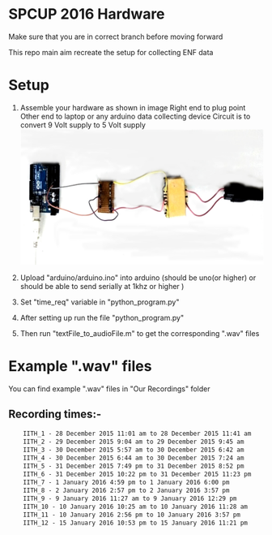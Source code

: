 # SPCUP 2016 Hardware
Make sure that you are in correct branch before moving forward

This repo main aim recreate the setup for collecting ENF data
# Setup
1) Assemble your hardware as shown in image 
       Right end to plug point
       Other end to laptop or any arduino data collecting device
       Circuit is to convert 9 Volt supply to 5 Volt supply
![Hardware Image](image.png)

2) Upload "arduino/arduino.ino" into arduino (should be uno(or higher) or should be able to send serially at 1khz or higher )

3) Set "time_req" variable in "python_program.py"

4) After setting up run the file "python_program.py"

5) Then run "textFile_to_audioFile.m" to get the corresponding ".wav" files

# Example ".wav" files
You can find example ".wav" files in "Our Recordings" folder
  ## Recording times:-
		IITH_1 - 28 December 2015 11:01 am to 28 December 2015 11:41 am
		IITH_2 - 29 December 2015 9:04 am to 29 December 2015 9:45 am
		IITH_3 - 30 December 2015 5:57 am to 30 December 2015 6:42 am
		IITH_4 - 30 December 2015 6:44 am to 30 December 2015 7:24 am
		IITH_5 - 31 December 2015 7:49 pm to 31 December 2015 8:52 pm
		IITH_6 - 31 December 2015 10:22 pm to 31 December 2015 11:23 pm
		IITH_7 - 1 January 2016 4:59 pm to 1 January 2016 6:00 pm
		IITH_8 - 2 January 2016 2:57 pm to 2 January 2016 3:57 pm
		IITH_9 - 9 January 2016 11:27 am to 9 January 2016 12:29 pm
		IITH_10 - 10 January 2016 10:25 am to 10 January 2016 11:28 am
		IITH_11 - 10 January 2016 2:56 pm to 10 January 2016 3:57 pm
		IITH_12 - 15 January 2016 10:53 pm to 15 January 2016 11:21 pm

